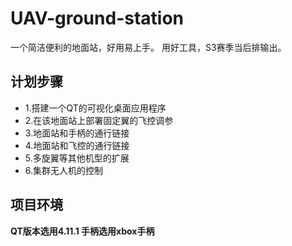 # UAV-ground-station

一个简洁便利的地面站，好用易上手。
用好工具，S3赛季当后排输出。

## 计划步骤

* 1.搭建一个QT的可视化桌面应用程序
* 2.在该地面站上部署固定翼的飞控调参
* 3.地面站和手柄的通行链接
* 4.地面站和飞控的通行链接
* 5.多旋翼等其他机型的扩展
* 6.集群无人机的控制

## 项目环境

**QT版本选用4.11.1
手柄选用xbox手柄**

